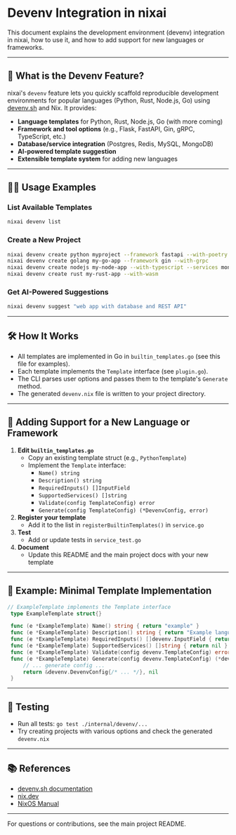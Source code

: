 # Devenv Integration in nixai

This document explains the development environment (devenv) integration in nixai, how to use it, and how to add support for new languages or frameworks.

---

## 🚀 What is the Devenv Feature?

nixai's `devenv` feature lets you quickly scaffold reproducible development environments for popular languages (Python, Rust, Node.js, Go) using [devenv.sh](https://devenv.sh/) and Nix. It provides:

- **Language templates** for Python, Rust, Node.js, Go (with more coming)
- **Framework and tool options** (e.g., Flask, FastAPI, Gin, gRPC, TypeScript, etc.)
- **Database/service integration** (Postgres, Redis, MySQL, MongoDB)
- **AI-powered template suggestion**
- **Extensible template system** for adding new languages

---

## 🧑‍💻 Usage Examples

### List Available Templates

```sh
nixai devenv list
```

### Create a New Project

```sh
nixai devenv create python myproject --framework fastapi --with-poetry --services postgres,redis
nixai devenv create golang my-go-app --framework gin --with-grpc
nixai devenv create nodejs my-node-app --with-typescript --services mongodb
nixai devenv create rust my-rust-app --with-wasm
```

### Get AI-Powered Suggestions

```sh
nixai devenv suggest "web app with database and REST API"
```

---

## 🛠️ How It Works

- All templates are implemented in Go in `builtin_templates.go` (see this file for examples).
- Each template implements the `Template` interface (see `plugin.go`).
- The CLI parses user options and passes them to the template's `Generate` method.
- The generated `devenv.nix` file is written to your project directory.

---

## 🧩 Adding Support for a New Language or Framework

1. **Edit `builtin_templates.go`**
   - Copy an existing template struct (e.g., `PythonTemplate`)
   - Implement the `Template` interface:
     - `Name() string`
     - `Description() string`
     - `RequiredInputs() []InputField`
     - `SupportedServices() []string`
     - `Validate(config TemplateConfig) error`
     - `Generate(config TemplateConfig) (*DevenvConfig, error)`
2. **Register your template**
   - Add it to the list in `registerBuiltinTemplates()` in `service.go`
3. **Test**
   - Add or update tests in `service_test.go`
4. **Document**
   - Update this README and the main project docs with your new template

---

## 📝 Example: Minimal Template Implementation

```go
// ExampleTemplate implements the Template interface
 type ExampleTemplate struct{}

 func (e *ExampleTemplate) Name() string { return "example" }
 func (e *ExampleTemplate) Description() string { return "Example language environment" }
 func (e *ExampleTemplate) RequiredInputs() []devenv.InputField { return nil }
 func (e *ExampleTemplate) SupportedServices() []string { return nil }
 func (e *ExampleTemplate) Validate(config devenv.TemplateConfig) error { return nil }
 func (e *ExampleTemplate) Generate(config devenv.TemplateConfig) (*devenv.DevenvConfig, error) {
     // ... generate config ...
     return &devenv.DevenvConfig{/* ... */}, nil
 }
```

---

## 🧪 Testing

- Run all tests: `go test ./internal/devenv/...`
- Try creating projects with various options and check the generated `devenv.nix`

---

## 📚 References

- [devenv.sh documentation](https://devenv.sh/)
- [nix.dev](https://nix.dev/)
- [NixOS Manual](https://nixos.org/manual/nixpkgs/stable/)

---

For questions or contributions, see the main project README.
